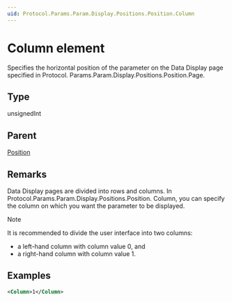 ```yaml
---
uid: Protocol.Params.Param.Display.Positions.Position.Column
---
```


# Column element

Specifies the horizontal position of the parameter on the Data Display page specified in Protocol. Params.Param.Display.Positions.Position.Page.

## Type

unsignedInt

## Parent

[Position](xref:Protocol.Params.Param.Display.Positions.Position)

## Remarks

Data Display pages are divided into rows and columns. In Protocol.Params.Param.Display.Positions.Position.
Column, you can specify the column on which you want the parameter to be displayed.

> [!NOTE]
> It is recommended to divide the user interface into two columns:
>
> - a left-hand column with column value 0, and
> - a right-hand column with column value 1.

## Examples

```xml
<Column>1</Column>
```
